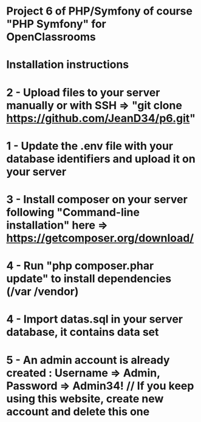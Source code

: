 # Project 6 of PHP/Symfony of course "PHP Symfony" for OpenClassrooms
# Installation instructions 
# 2 - Upload files to your server manually or with SSH => "git clone https://github.com/JeanD34/p6.git"
# 1 - Update the .env file with your database identifiers and upload it on your server
# 3 - Install composer on your server following "Command-line installation" here => https://getcomposer.org/download/
# 4 - Run "php composer.phar update" to install dependencies (/var /vendor)
# 4 - Import datas.sql in your server database, it contains data set
# 5 - An admin account is already created : Username =>  Admin, Password => Admin34! // If you keep using this website, create new account and delete this one
